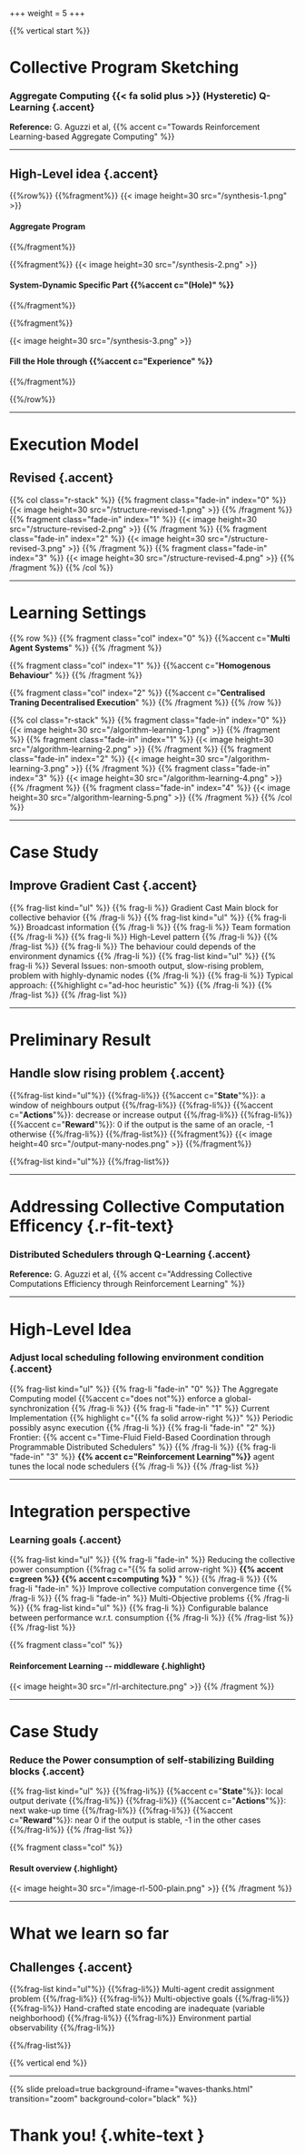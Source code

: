 +++
weight = 5
+++

{{% vertical start %}}

# Collective Program Sketching
### Aggregate Computing {{< fa solid plus >}} (Hysteretic) Q-Learning {.accent} 

**Reference:** G. Aguzzi et al, {{% accent c="Towards Reinforcement Learning-based Aggregate Computing" %}}

---

## High-Level idea {.accent}

{{%row%}}
{{%fragment%}}
{{< image height=30 src="/synthesis-1.png"  >}}
#### Aggregate Program
{{%/fragment%}}

{{%fragment%}}
{{< image height=30 src="/synthesis-2.png"  >}}
#### System-Dynamic Specific Part {{%accent c="(Hole)" %}}
{{%/fragment%}}

{{%fragment%}}

{{< image height=30 src="/synthesis-3.png"  >}}
#### Fill the Hole through {{%accent c="Experience" %}}
{{%/fragment%}}

{{%/row%}}

---

# Execution Model
## Revised {.accent}

{{% col class="r-stack" %}}
{{% fragment class="fade-in" index="0" %}}
{{< image height=30 src="/structure-revised-1.png" >}} 
{{% /fragment %}}
{{% fragment class="fade-in" index="1" %}}
{{< image height=30 src="/structure-revised-2.png" >}}
{{% /fragment %}}
{{% fragment class="fade-in" index="2" %}}
{{< image height=30 src="/structure-revised-3.png" >}}
{{% /fragment %}}
{{% fragment class="fade-in" index="3" %}}
{{< image height=30 src="/structure-revised-4.png" >}}
{{% /fragment %}}
{{% /col %}}

---

# Learning Settings

{{% row %}}
{{% fragment class="col" index="0" %}}
{{%accent c="**Multi Agent Systems**" %}}
{{% /fragment %}}

{{% fragment class="col" index="1" %}}
{{%accent c="**Homogenous Behaviour**" %}}
{{% /fragment %}}

{{% fragment class="col" index="2" %}}
{{%accent c="**Centralised Traning Decentralised Execution**" %}}
{{% /fragment %}}
{{% /row %}}

{{% col class="r-stack" %}}
{{% fragment class="fade-in" index="0" %}}
{{< image height=30 src="/algorithm-learning-1.png" >}} 
{{% /fragment %}}
{{% fragment class="fade-in" index="1" %}}
{{< image height=30 src="/algorithm-learning-2.png" >}} 
{{% /fragment %}}
{{% fragment class="fade-in" index="2" %}}
{{< image height=30 src="/algorithm-learning-3.png" >}} 
{{% /fragment %}}
{{% fragment class="fade-in" index="3" %}}
{{< image height=30 src="/algorithm-learning-4.png" >}} 
{{% /fragment %}}
{{% fragment class="fade-in" index="4" %}}
{{< image height=30 src="/algorithm-learning-5.png" >}} 
{{% /fragment %}}
{{% /col %}}

---

# Case Study
## Improve Gradient Cast {.accent}

{{% frag-list kind="ul" %}}
{{% frag-li %}} Gradient Cast Main block for collective behavior {{% /frag-li %}}
{{% frag-list kind="ul" %}}
{{% frag-li %}} Broadcast information {{% /frag-li %}}
{{% frag-li %}} Team formation {{% /frag-li %}}
{{% frag-li %}} High-Level pattern {{% /frag-li %}}
{{% /frag-list %}}
{{% frag-li %}} The behaviour could depends of the environment dynamics {{% /frag-li %}}
{{% frag-list kind="ul" %}}
{{% frag-li %}} Several Issues: non-smooth output, slow-rising problem, problem with highly-dynamic nodes  {{% /frag-li %}}
{{% frag-li %}} Typical approach: {{%highlight c="ad-hoc heuristic" %}} {{% /frag-li %}}
{{% /frag-list %}}
{{% /frag-list %}}

---

# Preliminary Result
## Handle slow rising problem {.accent}
{{%frag-list kind="ul"%}}
{{%frag-li%}} {{%accent c="**State**"%}}: a window of neighbours output {{%/frag-li%}}
{{%frag-li%}} {{%accent c="**Actions**"%}}: decrease or increase output {{%/frag-li%}}
{{%frag-li%}} {{%accent c="**Reward**"%}}: 0 if the output is the same of an oracle, -1 otherwise {{%/frag-li%}}
{{%/frag-list%}}
{{%fragment%}}
{{< image height=40 src="/output-many-nodes.png" >}} 
{{%/fragment%}}

{{%frag-list kind="ul"%}}
{{%/frag-list%}}

---

# Addressing Collective Computation Efficency {.r-fit-text}
### Distributed Schedulers through Q-Learning {.accent} 

**Reference:** G. Aguzzi et al, {{% accent c="Addressing Collective Computations Efficiency through Reinforcement Learning" %}}

---

# High-Level Idea
### Adjust local scheduling following environment condition {.accent}
{{% frag-list kind="ul" %}}
{{% frag-li "fade-in" "0" %}} The Aggregate Computing model {{%accent c="does not"%}} enforce a global-synchronization {{% /frag-li %}}
{{% frag-li "fade-in" "1" %}} Current Implementation {{% highlight c="{{% fa solid arrow-right %}}" %}} Periodic possibly async execution {{% /frag-li %}}
{{% frag-li "fade-in" "2" %}} Frontier: {{% accent c="Time-Fluid Field-Based Coordination through Programmable Distributed Schedulers" %}}   {{% /frag-li %}}
{{% frag-li "fade-in" "3" %}} **{{% accent c="Reinforcement Learning"%}}** agent tunes the local node schedulers {{% /frag-li %}}
{{% /frag-list %}}

---

# Integration perspective
### Learning goals {.accent}
{{% frag-list kind="ul" %}}
{{% frag-li "fade-in" %}} Reducing the collective power consumption {{%frag c="{{% fa solid arrow-right %}} **{{% accent c=green %}} {{% accent c=computing %}}** " %}} {{% /frag-li %}}
{{% frag-li "fade-in" %}} Improve collective computation convergence time {{% /frag-li %}}
{{% frag-li "fade-in" %}} Multi-Objective problems {{% /frag-li %}}
{{% frag-list kind="ul" %}}
{{% frag-li %}} Configurable balance between performance w.r.t. consumption {{% /frag-li %}}
{{% /frag-list %}}
{{% /frag-list %}}

{{% fragment class="col" %}}
#### Reinforcement Learning -- middleware {.highlight}
{{< image height=30 src="/rl-architecture.png" >}} 
{{% /fragment %}}

---

# Case Study
### Reduce the Power consumption of self-stabilizing Building blocks {.accent}

{{% frag-list kind="ul" %}}
{{%frag-li%}} {{%accent c="**State**"%}}: local output derivate {{%/frag-li%}}
{{%frag-li%}} {{%accent c="**Actions**"%}}: next wake-up time {{%/frag-li%}}
{{%frag-li%}} {{%accent c="**Reward**"%}}: near 0 if the output is stable, -1 in the other cases  {{%/frag-li%}}
{{% /frag-list %}}


{{% fragment class="col" %}}
#### Result overview {.highlight}
{{< image height=30 src="/image-rl-500-plain.png" >}} 
{{% /fragment %}}


---

# What we learn so far
## Challenges {.accent}

{{%frag-list kind="ul"%}}
{{%frag-li%}} Multi-agent credit assignment problem {{%/frag-li%}}
{{%frag-li%}} Multi-objective goals {{%/frag-li%}}
{{%frag-li%}} Hand-crafted state encoding are inadequate (variable neighborhood) {{%/frag-li%}}
{{%frag-li%}} Environment partial observability {{%/frag-li%}}

{{%/frag-list%}}

{{% vertical end %}}

---

{{% slide preload=true background-iframe="waves-thanks.html" transition="zoom" background-color="black" %}}

# Thank you! {.white-text }